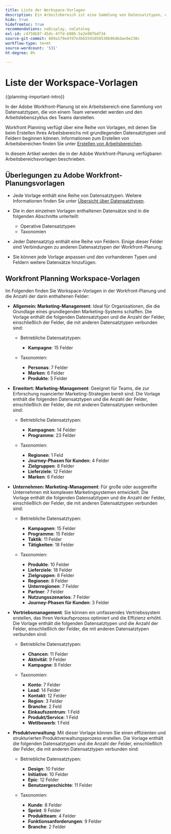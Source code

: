 ```yaml
---
title: Liste der Workspace-Vorlagen
description: Ein Arbeitsbereich ist eine Sammlung von Datensatztypen, die von einem Team verwendet werden und den Arbeitslebenszyklus des Teams darstellen. Adobe Workfront Planning verfügt über eine Reihe von Vorlagen, mit denen Sie beim Erstellen Ihres Arbeitsbereichs mit grundlegenden Datensatztypen und Feldern beginnen können.
hide: true
hidefromtoc: true
recommendations: noDisplay, noCatalog
exl-id: c4758b87-45dc-4ffd-b086-5e2e907bdf34
source-git-commit: 869a1f9e4fd7e3b65591050530b96d6dae9e230c
workflow-type: tm+mt
source-wordcount: '531'
ht-degree: 0%

---
```


<!--update the metadata with real information when making this available in TOC and in the left nav:
---
title: List of available workspace templates
description: You can use templates to create workspaces. This article provides a list of available workspace templates
hidefromtoc: yes
hide: yes
author: Alina
feature: Work Management
role: User
---

-->

# Liste der Workspace-Vorlagen

{{planning-important-intro}}

In der Adobe Workfront-Planung ist ein Arbeitsbereich eine Sammlung von Datensatztypen, die von einem Team verwendet werden und den Arbeitslebenszyklus des Teams darstellen.

Workfront Planning verfügt über eine Reihe von Vorlagen, mit denen Sie beim Erstellen Ihres Arbeitsbereichs mit grundlegenden Datensatztypen und Feldern beginnen können. Informationen zum Erstellen von Arbeitsbereichen finden Sie unter [Erstellen von Arbeitsbereichen](/help/quicksilver/planning/architecture/create-workspaces.md).

In diesem Artikel werden die in der Adobe Workfront-Planung verfügbaren Arbeitsbereichsvorlagen beschrieben.

## Überlegungen zu Adobe Workfront-Planungsvorlagen

* Jede Vorlage enthält eine Reihe von Datensatztypen. Weitere Informationen finden Sie unter [Übersicht über Datensatztypen](/help/quicksilver/planning/architecture/overview-of-record-types.md).
* Die in den einzelnen Vorlagen enthaltenen Datensätze sind in die folgenden Abschnitte unterteilt:

   * Operative Datensatztypen
   * Taxonomien
* Jeder Datensatztyp enthält eine Reihe von Feldern. Einige dieser Felder sind Verbindungen zu anderen Datensatztypen der Workfront-Planung.
* Sie können jede Vorlage anpassen und den vorhandenen Typen und Feldern weitere Datensätze hinzufügen.

<!-- I modeled this article by the "List of available Blueprints" and that articles does not have an Access area

## Access requirements

You must have the following: 

<table style="table-layout:auto">
 <col>
 </col>
 <col>
 </col>
 <tbody>
  <tr>
   <td role="rowheader"><p>Adobe Workfront plan*</p></td>
   <td>
<p>Any</p>
<!--the above is only for closed beta; when going to GA - activate the following plans:    
<p>Current plan: Prime and Ultimate</p>
<p>Legacy plan: Enterprise</p>->
   </td>
  </tr>
  <tr>
   <td role="rowheader"><p>Adobe Workfront license*</p></td>
   <td>
   <p>Any</p> 
  <p>For more information, see <a href="../../administration-and-setup/add-users/access-levels-and-object-permissions/wf-licenses.md" class="MCXref xref">Adobe Workfront licenses overview</a>.</p> </td>
  </tr>
  <tr>
   <td role="rowheader"><p>Product</p></td>
   <td>
   <p> Adobe Workfront</p> </td>
  </tr>
  <tr>
   <td role="rowheader">Access level*</td>
   <td> <p>Any</p>  
</td>
  </tr>
<tr>
   <td role="rowheader">Layout template</td>
   <td> <p>Your system administrator must add the Planning area in your layout template. </p>  
</td>
  </tr>
 </tbody>
</table>

>[!NOTE]
>
>*If you don't have access, ask your Workfront administrator if they set additional restrictions in your access level. For information on how a Workfront administrator can change your access level, see [Create or modify custom access levels](/help/quicksilver/administration-and-setup/add-users/configure-and-grant-access/create-modify-access-levels.md).

-->

## Workfront Planning Workspace-Vorlagen

Im Folgenden finden Sie Workspace-Vorlagen in der Workfront-Planung und die Anzahl der darin enthaltenen Felder:

* **Allgemein: Marketing-Management**: Ideal für Organisationen, die die Grundlage eines grundlegenden Marketing-Systems schaffen. Die Vorlage enthält die folgenden Datensatztypen und die Anzahl der Felder, einschließlich der Felder, die mit anderen Datensatztypen verbunden sind:

   * Betriebliche Datensatztypen:

      * **Kampagne**: 15 Felder
   * Taxonomien:

      * **Personas**: 7 Felder
      * **Marken**: 6 Felder
      * **Produkte**: 5 Felder

* **Erweitert: Marketing-Management**: Geeignet für Teams, die zur Erforschung nuancierter Marketing-Strategien bereit sind. Die Vorlage enthält die folgenden Datensatztypen und die Anzahl der Felder, einschließlich der Felder, die mit anderen Datensatztypen verbunden sind:

   * Betriebliche Datensatztypen:

      * **Kampagnen**: 14 Felder
      * **Programme**: 23 Felder

   * Taxonomien:
      * **Regionen**: 1 Feld
      * **Journey-Phasen für Kunden**: 4 Felder
      * **Zielgruppen**: 8 Felder
      * **Lieferziele**: 12 Felder
      * **Marken**: 6 Felder

* **Unternehmen: Marketing-Management**: Für große oder ausgereifte Unternehmen mit komplexen Marketingsystemen entwickelt. Die Vorlage enthält die folgenden Datensatztypen und die Anzahl der Felder, einschließlich der Felder, die mit anderen Datensatztypen verbunden sind:

   * Betriebliche Datensatztypen:

      * **Kampagnen**: 15 Felder
      * **Programme**: 15 Felder
      * **Taktik**: 11 Felder
      * **Tätigkeiten**: 18 Felder

   * Taxonomien:

      * **Produkte**: 10 Felder
      * **Lieferziele**: 18 Felder
      * **Zielgruppen**: 8 Felder
      * **Regionen**: 8 Felder
      * **Unterregionen**: 7 Felder
      * **Partner**: 7 Felder
      * **Nutzungsszenarios**: 7 Felder
      * **Journey-Phasen für Kunden**: 3 Felder

* **Vertriebsmanagement**: Sie können ein umfassendes Vertriebssystem erstellen, das Ihren Verkaufsprozess optimiert und die Effizienz erhöht. Die Vorlage enthält die folgenden Datensatztypen und die Anzahl der Felder, einschließlich der Felder, die mit anderen Datensatztypen verbunden sind:

   * Betriebliche Datensatztypen:

      * **Chancen**: 11 Felder
      * **Aktivität**: 9 Felder
      * **Kampagne**: 8 Felder
   * Taxonomien:
      * **Konto**: 7 Felder
      * **Lead**: 14 Felder
      * **Kontakt**: 12 Felder
      * **Region**: 3 Felder
      * **Branche**: 2 Feld
      * **Einkaufszentrum**: 1 Feld
      * **Produkt/Service**: 1 Feld
      * **Wettbewerb**: 1 Feld

* **Produktverwaltung**: Mit dieser Vorlage können Sie einen effizienten und strukturierten Produktverwaltungsprozess erstellen. Die Vorlage enthält die folgenden Datensatztypen und die Anzahl der Felder, einschließlich der Felder, die mit anderen Datensatztypen verbunden sind:

   * Betriebliche Datensatztypen:

      * **Design**: 10 Felder
      * **Initiative**: 10 Felder
      * **Epic**: 12 Felder
      * **Benutzergeschichte**: 11 Felder

   * Taxonomien:

      * **Kunde**: 8 Felder
      * **Sprint**: 9 Felder
      * **Produktteam**: 4 Felder
      * **Funktionsanforderungen**: 9 Felder
      * **Branche**: 2 Felder
